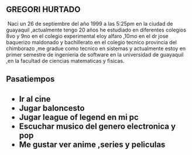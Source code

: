 
## GREGORI HURTADO
<img></img>
Naci un 26 de septiembre del año 1999 a las 5:25pm en la ciudad de guayaquil ,actualmente tengo 20 años he estudiado en diferentes colegios
8vo y 9no en el colegio experimental eloy alfaro ,10mo en el dr jose baquerizo maldonado y bachillerato en el colegio tecnico provincia del chimborazo ,me gradue como tecnico en sistemas y actualmente estoy en primer semestre de ingenieria de software en la universidad de guayaquil ,en la facultad de ciencias matematicas y fisicas.

<marqueen><h2>Pasatiempos<h2><marqueen>
<ul>
	<li>Ir al cine</li>
  <li>Jugar baloncesto</li>
	<li>Jugar league of legend en mi pc</li>
	<li>Escuchar musico del genero electronica y pop</li>
  <li>Me gustar ver anime ,series y peliculas</li>
<ul>


